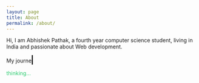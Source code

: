 ```yaml
---
layout: page
title: About
permalink: /about/
---
```

Hi, I am Abhishek Pathak, a fourth year computer science student, living in India and passionate about Web development.

My journe<span class="blinking" style="font-weight: 700; margin-left: -2px; font-size: 150%; animation: blinking .8s linear infinite">|</span>

<span style="color: #2ecc71">thinking...</span>

